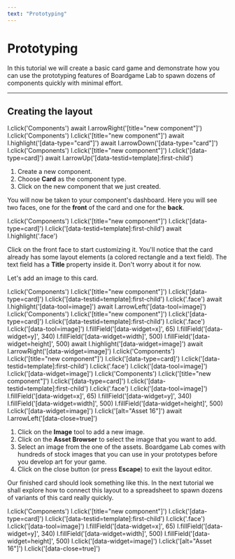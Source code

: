 ```yaml
---
text: "Prototyping"
---
```


<script>
  import Carousel from "../../../Carousel.svelte";
</script>

# Prototyping

In this tutorial we will create a basic card game and demonstrate how you can use the prototyping features
of Boardgame Lab to spawn dozens of components quickly with minimal effort.

---

## Creating the layout

<Carousel play={false}>
  <screenshot>
    I.click('Components')
    await I.arrowRight('[title="new component"]')
  </screenshot>

  <screenshot>
    I.click('Components')
    I.click('[title="new component"]')
    await I.highlight('[data-type="card"]')
    await I.arrowDown('[data-type="card"]')
  </screenshot>

  <screenshot>
    I.click('Components')
    I.click('[title="new component"]')
    I.click('[data-type=card]')
    await I.arrowUp('[data-testid=template]:first-child')
  </screenshot>
</Carousel>

1. Create a new component.
1. Choose **Card** as the component type.
1. Click on the new component that we just created.


You will now be taken to your component's dashboard.
Here you will see two faces, one for the **front** of the card
and one for the **back**.

<screenshot>
  I.click('Components')
  I.click('[title="new component"]')
  I.click('[data-type=card]')
  I.click('[data-testid=template]:first-child')
  await I.highlight('.face')
</screenshot>

Click on the front face to start customizing it.
You'll notice that the card already has some layout elements (a colored rectangle and a text field).
The text field has a **Title** property inside it. Don't worry about it for now.

Let's add an image to this card.

<Carousel play={false}>
  <screenshot of="#workspace">
    I.click('Components')
    I.click('[title="new component"]')
    I.click('[data-type=card]')
    I.click('[data-testid=template]:first-child')
    I.click('.face')
    await I.highlight('[data-tool=image]')
    await I.arrowLeft('[data-tool=image]')
  </screenshot>

  <screenshot of="#workspace">
    I.click('Components')
    I.click('[title="new component"]')
    I.click('[data-type=card]')
    I.click('[data-testid=template]:first-child')
    I.click('.face')
    I.click('[data-tool=image]')
    I.fillField('[data-widget=x]', 65)
    I.fillField('[data-widget=y]', 340)
    I.fillField('[data-widget=width]', 500)
    I.fillField('[data-widget=height]', 500)
    await I.highlight('[data-widget=image]')
    await I.arrowRight('[data-widget=image]')
  </screenshot>

  <screenshot>
    I.click('Components')
    I.click('[title="new component"]')
    I.click('[data-type=card]')
    I.click('[data-testid=template]:first-child')
    I.click('.face')
    I.click('[data-tool=image]')
    I.click('[data-widget=image]')
  </screenshot>

  <screenshot of="#workspace">
    I.click('Components')
    I.click('[title="new component"]')
    I.click('[data-type=card]')
    I.click('[data-testid=template]:first-child')
    I.click('.face')
    I.click('[data-tool=image]')
    I.fillField('[data-widget=x]', 65)
    I.fillField('[data-widget=y]', 340)
    I.fillField('[data-widget=width]', 500)
    I.fillField('[data-widget=height]', 500)
    I.click('[data-widget=image]')
    I.click('[alt="Asset 16"]')
    await I.arrowLeft('[data-close=true]')
  </screenshot>
</Carousel>

1. Click on the **Image** tool to add a new image.
1. Click on the **Asset Browser** to select the image that you want to add.
1. Select an image from the one of the assets. Boardgame Lab comes with hundreds of stock images that you can use in your prototypes before you develop art for your game.
1. Click on the close button (or press **Escape**) to exit the layout editor.

Our finished card should look something like this. In the next tutorial we shall explore how to connect this
layout to a spreadsheet to spawn dozens of variants of this card really quickly.

<screenshot of=".face" width="200">
  I.click('Components')
  I.click('[title="new component"]')
  I.click('[data-type=card]')
  I.click('[data-testid=template]:first-child')
  I.click('.face')
  I.click('[data-tool=image]')
  I.fillField('[data-widget=x]', 65)
  I.fillField('[data-widget=y]', 340)
  I.fillField('[data-widget=width]', 500)
  I.fillField('[data-widget=height]', 500)
  I.click('[data-widget=image]')
  I.click('[alt="Asset 16"]')
  I.click('[data-close=true]')
</screenshot>
